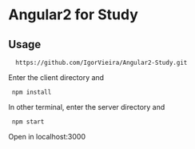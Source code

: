 # Angular2 for Study




## Usage

```
  https://github.com/IgorVieira/Angular2-Study.git
```
 
Enter the client directory and
```
 npm install
```


In other terminal, enter the server directory and
```
 npm start
```

Open in localhost:3000





